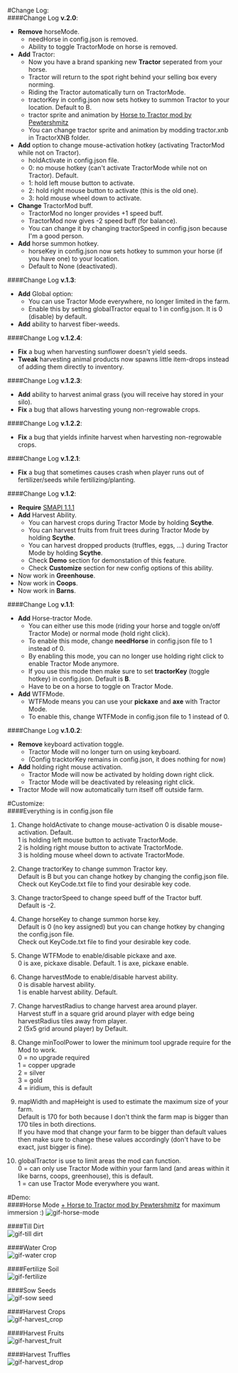 #Change Log:  
####Change Log **v.2.0**:
+ **Remove** horseMode.
  - needHorse in config.json is removed.
  - Ability to toggle TractorMode on horse is removed.
+ **Add** Tractor:
  - Now you have a brand spanking new **Tractor** seperated from your horse.
  - Tractor will return to the spot right behind your selling box every norming.
  - Riding the Tractor automatically turn on TractorMode.
  - tractorKey in config.json now sets hotkey to summon Tractor to your location. Default to B.
  - tractor sprite and animation by [Horse to Tractor mod by Pewtershmitz](http://community.playstarbound.com/threads/tractor-v-1-3-horse-replacement.108604/)
  - You can change tractor sprite and animation by modding tractor.xnb in TractorXNB folder.
+ **Add** option to change mouse-activation hotkey (activating TractorMod while not on Tractor).
  - holdActivate in config.json file.
  - 0: no mouse hotkey (can't activate TractorMode while not on Tractor). Default.
  - 1: hold left mouse button to activate.
  - 2: hold right mouse button to activate (this is the old one).
  - 3: hold mouse wheel down to activate.
+ **Change** TractorMod buff.
  - TractorMod no longer provides +1 speed buff.
  - TractorMod now gives -2 speed buff (for balance).
  - You can change it by changing tractorSpeed in config.json because I'm a good person.
+ **Add** horse summon hotkey.
  - horseKey in config.json now sets hotkey to summon your horse (if you have one) to your location.
  - Default to None (deactivated).
  
####Change Log **v.1.3**:
+ **Add** Global option:
  - You can use Tractor Mode everywhere, no longer limited in the farm.  
  - Enable this by setting globalTractor equal to 1 in config.json. It is 0 (disable) by default.  
+ **Add** ability to harvest fiber-weeds.  

####Change Log **v.1.2.4**:
+ **Fix** a bug when harvesting sunflower doesn't yield seeds.  
+ **Tweak** harvesting animal products now spawns little item-drops instead of adding them directly to inventory.  

####Change Log **v.1.2.3**:
+ **Add** ability to harvest animal grass (you will receive hay stored in your silo).
+ **Fix** a bug that allows harvesting young non-regrowable crops.

####Change Log **v.1.2.2**:
+ **Fix** a bug that yields infinite harvest when harvesting non-regrowable crops.
    
####Change Log **v.1.2.1**:
+ **Fix** a bug that sometimes causes crash when player runs out of fertilizer/seeds while fertilizing/planting.

####Change Log **v.1.2**:
+ **Require** [SMAPI 1.1.1](https://github.com/ClxS/SMAPI/releases)
+ **Add** Harvest Ability.
  - You can harvest crops during Tractor Mode by holding **Scythe**.  
  - You can harvest fruits from fruit trees during Tractor Mode by holding **Scythe**.  
  - You can harvest dropped products (truffles, eggs, ...) during Tractor Mode by holding **Scythe**. 
  - Check **Demo** section for demonstation of this feature.  
  - Check **Customize** section for new config options of this ability.  
+ Now work in **Greenhouse**.
+ Now work in **Coops**.
+ Now work in **Barns**.
  
####Change Log **v.1.1**:
+ **Add** Horse-tractor Mode.  
  - You can either use this mode (riding your horse and toggle on/off Tractor Mode) or normal mode (hold right click).  
  - To enable this mode, change **needHorse** in config.json file to 1 instead of 0.  
  - By enabling this mode, you can no longer use holding right click to enable Tractor Mode anymore.  
  - If you use this mode then make sure to set **tractorKey** (toggle hotkey) in config.json. Default is **B**.  
  - Have to be on a horse to toggle on Tractor Mode.  
+ **Add** WTFMode.  
  - WTFMode means you can use your **pickaxe** and **axe** with Tractor Mode.  
  - To enable this, change WTFMode in config.json file to 1 instead of 0.  

####Change Log **v.1.0.2**:
+ **Remove** keyboard activation toggle.  
  - Tractor Mode will no longer turn on using keyboard.  
  - (Config tracktorKey remains in config.json, it does nothing for now)
+ **Add** holding right mouse activation.  
  - Tractor Mode will now be activated by holding down right click.  
  - Tractor Mode will be deactivated by releasing right click.
+ Tractor Mode will now automatically turn itself off outside farm.


#Customize:  
####Everything is in config.json file
1. Change holdActivate to change mouse-activation
0 is disable mouse-activation. Default.  
1 is holding left mouse button to activate TractorMode.  
2 is holding right mouse button to activate TractorMode.  
3 is holding mouse wheel down to activate TractorMode.  

2. Change tractorKey to change summon Tractor key.  
Default is B but you can change hotkey by changing the config.json file.  
Check out KeyCode.txt file to find your desirable key code.   

2. Change tractorSpeed to change speed buff of the Tractor buff.  
Default is -2.  

2. Change horseKey to change summon horse key.  
Default is 0 (no key assigned) but you can change hotkey by changing the config.json file.  
Check out KeyCode.txt file to find your desirable key code.   

3. Change WTFMode to enable/disable pickaxe and axe.  
0 is axe, pickaxe disable. Default.
1 is axe, pickaxe enable.  

3. Change harvestMode to enable/disable harvest ability.  
0 is disable harvest ability.  
1 is enable harvest ability. Default.

4. Change harvestRadius to change harvest area around player.  
Harvest stuff in a square grid around player with edge being harvestRadius tiles away from player.  
2 (5x5 grid around player) by Default.  

4. Change minToolPower to lower the minimum tool upgrade require for the Mod to work.  
0 = no upgrade required  
1 = copper upgrade  
2 = silver  
3 = gold  
4 = iridium, this is default

5. mapWidth and mapHeight is used to estimate the maximum size of your farm.  
Default is 170 for both because I don't think the farm map is bigger than 170 tiles in both directions.  
If you have mod that change your farm to be bigger than default values then make sure to change these values accordingly (don't have to be exact, just bigger is fine).

6. globalTractor is use to limit areas the mod can function.  
0 = can only use Tractor Mode within your farm land (and areas within it like barns, coops, greenhouse), this is default.  
1 = can use Tractor Mode everywhere you want.  

#Demo:  
####Horse Mode [+ Horse to Tractor mod by Pewtershmitz](http://community.playstarbound.com/threads/tractor-v-1-3-horse-replacement.108604/) for maximum immersion :)
![gif-horse-mode](https://github.com/lambui/StardewValleyMod_TractorMod/blob/gif/images/tractor2.gif)  

####Till Dirt  
![gif-till dirt](https://github.com/lambui/StardewValleyMod_TractorMod/blob/gif/images/TillDirt.gif)  

####Water Crop    
![gif-water crop](https://github.com/lambui/StardewValleyMod_TractorMod/blob/gif/images/water.gif)  

####Fertilize Soil    
![gif-fertilize](https://github.com/lambui/StardewValleyMod_TractorMod/blob/gif/images/fertilizing.gif)  

####Sow Seeds      
![gif-sow seed](https://github.com/lambui/StardewValleyMod_TractorMod/blob/gif/images/sowingSeed.gif)  

####Harvest Crops      
![gif-harvest_crop](https://github.com/lambui/StardewValleyMod_TractorMod/blob/gif/images/harvestCrop.gif)  

####Harvest Fruits      
![gif-harvest_fruit](https://github.com/lambui/StardewValleyMod_TractorMod/blob/gif/images/harvestFruitTree.gif)  

####Harvest Truffles      
![gif-harvest_drop](https://github.com/lambui/StardewValleyMod_TractorMod/blob/gif/images/harvestDrop.gif)  
